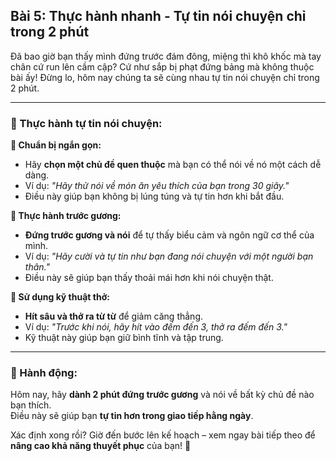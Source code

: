 ## Bài 5: Thực hành nhanh - Tự tin nói chuyện chỉ trong 2 phút

Đã bao giờ bạn thấy mình đứng trước đám đông, miệng thì khô khốc mà tay chân cứ run lên cầm cập? Cứ như sắp bị phạt đứng bảng mà không thuộc bài ấy! Đừng lo, hôm nay chúng ta sẽ cùng nhau tự tin nói chuyện chỉ trong 2 phút.

---

### 📌 Thực hành tự tin nói chuyện:

**🔹 Chuẩn bị ngắn gọn:**
- Hãy **chọn một chủ đề quen thuộc** mà bạn có thể nói về nó một cách dễ dàng.  
- Ví dụ: *"Hãy thử nói về món ăn yêu thích của bạn trong 30 giây."*  
- Điều này giúp bạn không bị lúng túng và tự tin hơn khi bắt đầu.

**🔹 Thực hành trước gương:**
- **Đứng trước gương và nói** để tự thấy biểu cảm và ngôn ngữ cơ thể của mình.  
- Ví dụ: *"Hãy cười và tự tin như bạn đang nói chuyện với một người bạn thân."*  
- Điều này sẽ giúp bạn thấy thoải mái hơn khi nói chuyện thật.

**🔹 Sử dụng kỹ thuật thở:**
- **Hít sâu và thở ra từ từ** để giảm căng thẳng.  
- Ví dụ: *"Trước khi nói, hãy hít vào đếm đến 3, thở ra đếm đến 3."*  
- Kỹ thuật này giúp bạn giữ bình tĩnh và tập trung.

---

### 🚀 Hành động:

Hôm nay, hãy **dành 2 phút đứng trước gương** và nói về bất kỳ chủ đề nào bạn thích.  
Điều này sẽ giúp bạn **tự tin hơn trong giao tiếp hằng ngày**.  

Xác định xong rồi? Giờ đến bước lên kế hoạch – xem ngay bài tiếp theo để **nâng cao khả năng thuyết phục** của bạn! 🌟